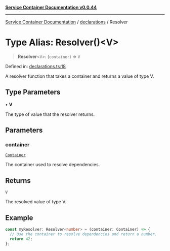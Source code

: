 [**Service Container Documentation v0.0.44**](../../README.md)

***

[Service Container Documentation](../../modules.md) / [declarations](../README.md) / Resolver

# Type Alias: Resolver()\<V\>

> **Resolver**\<`V`\>: (`container`) => `V`

Defined in: [declarations.ts:18](https://github.com/stonemjs/service-container/blob/f185bc5ddd118b5cfccf9a2fc8d4c58e494e2e00/src/declarations.ts#L18)

A resolver function that takes a container and returns a value of type V.

## Type Parameters

• **V**

The type of value that the resolver returns.

## Parameters

### container

[`Container`](../../Container/classes/Container.md)

The container used to resolve dependencies.

## Returns

`V`

The resolved value of type V.

## Example

```typescript
const myResolver: Resolver<number> = (container: Container) => {
  // Use the container to resolve dependencies and return a number.
  return 42;
};
```
